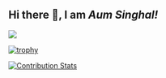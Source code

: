 
## Hi there 👋, I am *Aum Singhal!*

<!--
**aum-singhal/Aum-Singhal** is a ✨ _special_ ✨ repository because its `README.md` (this file) appears on your GitHub profile.

Here are some ideas to get you started:

- 🔭 I’m currently working on ...
- 🌱 I’m currently learning ...
- 👯 I’m looking to collaborate on ...
- 🤔 I’m looking for help with ...
- 💬 Ask me about ...
- 📫 How to reach me: ...
- 😄 Pronouns: ...
- ⚡ Fun fact: ...
-->

![](https://komarev.com/ghpvc/?username=aum-singhal)


[![trophy](https://github-profile-trophy.vercel.app/?username=aum-singhal&theme=dracula)](https://github.com/ryo-ma/github-profile-trophy)



[![Contribution Stats](https://github-contribution-stats.vercel.app/api/?username=lorddashme)](https://github.com/LordDashMe/github-contribution-stats/)
